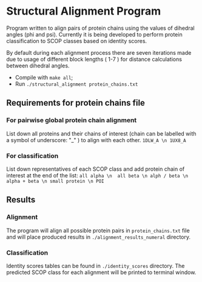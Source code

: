 # Structural Alignment Program
Program written to align pairs of protein chains using the values of dihedral angles (phi and psi). Currently it is being developed to perform protein classification to SCOP classes based on identity scores.

By default during each alignment process there are seven iterations made due to usage of different block lengths ( 1-7 ) for distance calculations between dihedral angles.

* Compile with `make all`;
* Run `./structural_alignment protein_chains.txt`

## Requirements for protein chains file

### For pairwise global protein chain alignment

List down all proteins and their chains of interest (chain can be labelled with a symbol of underscore: "_" ) to align with each other.
` 1DLW_A \n
  1UX8_A `

### For classification

List down representatives of each SCOP class and add protein chain of interest at the end of the list:
` all alpha \n 
 all beta \n
 alph / beta \n
 alpha + beta \n
 small protein \n
 POI `

## Results

### Alignment

The program will align all possible protein pairs in `protein_chains.txt` file and will place produced results in `./alignment_results_numeral` directory.

### Classification

Identity scores tables can be found in `./identity_scores` directory. The predicted SCOP class for each alignment will be printed to terminal window.



